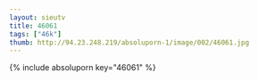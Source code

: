 ```yaml
--- 
layout: sieutv
title: 46061
tags: ["46k"]
thumb: http://94.23.248.219/absoluporn-1/image/002/46061.jpg
---
```

{% include absoluporn key="46061" %} 
